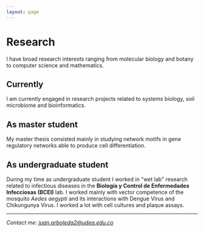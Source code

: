 ```yaml
---
layout: page
---
```


<head>
  <meta charset="utf-8">
  <title>Juan C. Arboleda R. - Research</title>
  <link rel="stylesheet" href="styles/main.css">
  <link rel="shortcut icon" href="images/nea-onnim-g.svg">
  <meta name="viewport" content="width=device-width, initial-scale=1.0">
</head>

# Research

I have broad research interests ranging from molecular biology and botany
to computer science and mathematics.

## Currently

I am currently engaged in research projects related to systems biology,
soil microbiome and bioinformatics.

## As master student

My master thesis consisted mainly in studying network motifs in gene
regulatory networks able to produce cell differentiation.

## As undergraduate student

During my time as undergraduate student I worked in "wet lab" research
related to infectious diseases in the **Biología y Control de Enfermedades
Infecciosas (BCEI)** lab. I worked mainly with vector competence of the
mosquito _Aedes aegypti_ and its interactions with Dengue Virus and
Chikungunya Virus. I worked a lot with cell cultures and plaque assays.

<hr>
<div class="footer">
  <address class="mail">
    Contact me: <a href="mailto:juan.arboleda2@udea.edu.co">juan.arboleda2@udea.edu.co</a>
  </address>
</div>
